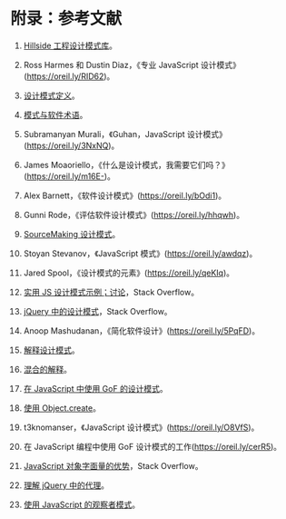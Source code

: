 # 附录：参考文献

1.  [Hillside 工程设计模式库](https://oreil.ly/Pffqf)。

1.  Ross Harmes 和 Dustin Diaz，《专业 JavaScript 设计模式》(https://oreil.ly/RID62)。

1.  [设计模式定义](https://oreil.ly/Q6tan)。

1.  [模式与软件术语](https://oreil.ly/defjF)。

1.  Subramanyan Murali，《Guhan，JavaScript 设计模式》(https://oreil.ly/3NxNQ)。

1.  James Moaoriello，《什么是设计模式，我需要它们吗？》(https://oreil.ly/m16E-)。

1.  Alex Barnett，《软件设计模式》(https://oreil.ly/bOdi1)。

1.  Gunni Rode，《评估软件设计模式》(https://oreil.ly/hhqwh)。

1.  [SourceMaking 设计模式](https://oreil.ly/xra3I)。

1.  Stoyan Stevanov，《JavaScript 模式》(https://oreil.ly/awdqz)。

1.  Jared Spool，《设计模式的元素》(https://oreil.ly/qeKIq)。

1.  [实用 JS 设计模式示例；讨论](https://oreil.ly/wga_z)，Stack Overflow。

1.  [jQuery 中的设计模式](https://oreil.ly/vXUsL)，Stack Overflow。

1.  Anoop Mashudanan，《简化软件设计》(https://oreil.ly/5PqFD)。

1.  [解释设计模式](https://oreil.ly/Lq6fV)。

1.  [混合的解释](https://oreil.ly/jN0zw)。

1.  [在 JavaScript 中使用 GoF 的设计模式](https://oreil.ly/176fs)。

1.  [使用 Object.create](https://oreil.ly/NSjfs)。

1.  t3knomanser，《JavaScript 设计模式》(https://oreil.ly/O8VfS)。

1.  在 JavaScript 编程中使用 GoF 设计模式的工作(https://oreil.ly/cerR5)。

1.  [JavaScript 对象字面量的优势](https://oreil.ly/AmJD4)，Stack Overflow。

1.  [理解 jQuery 中的代理](https://oreil.ly/n5Hjx)。

1.  [使用 JavaScript 的观察者模式](https://oreil.ly/MJi6b)。
